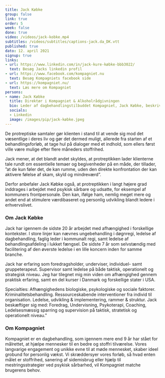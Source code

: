 ```yaml
---
title: Jack Købke
group: false
link: true
order: 5
week: false
done: true
video: /videos/jack-kobke.mp4
subtitles: /videos/subtitles/captions-jack.da_DK.vtt
published: true
dato: 12. april 2021
signup: true
links:
- url: https://www.linkedin.com/in/jack-kure-købke-bbb3022/
  text: Besøg Jacks linkedin profil
- url: https://www.facebook.com/kompagniet.nu
  text: Besøg Kompagniets facebook side
- url: https://kompagniet.nu/
  text: Læs mere om Kompagniet
persons:
- name: Jack Købke
  title: Direktør i Kompagniet & Alkoholrådgivningen
  bio: Leder af dagbehandlingstilbuddet Kompagniet, Jack Købke, beskriver i sit bidrag, hvordan protreptikken er gjort til en fuldt integreret del af behandlingsformen i huset, fordi den filosofiske tilgang giver klienterne et langt bredere og dybere eksistentielt perspektiv, end hvad den psykologiske tilgang alene kan i en mere traditionel behandlingstilgang.
  socials:
  - Linkedin
  image: /images/pip/jack-købke.jpeg
---
```


De protreptiske samtaler gør klienten i stand til at vende sig mod det væsentlige i deres liv og gør det dermed muligt, allerede fra starten af et behandlingsforløb, at tage hul på dialoger med et indhold, som ellers først ville være mulige efter flere måneders stoffrihed.

Jack mener, at det blandt andet skyldes, at protreptikken lader klienterne tale rundt om essentielle temaer og begivenheder på en måde, der tillader, ”at de kun føler det, de kan rumme, uden den direkte konfrontation der kan aktivere følelse af skam, skyld og mindreværd”.

Derfor anbefaler Jack Købke også, at protreptikken i langt højere grad inddrages i arbejdet med psykisk sårbare og udsatte, for eksempel af kommuners frontpersonale. Den kan, ifølge ham, nemlig meget mere og andet end at stimulere værdibaseret og personlig udvikling blandt ledere i erhvervslivet.

### Om Jack Købke

Jack har igennem de sidste 20 år arbejdet med afhængighed i forskellige kontekster. I store linjer kan nævnes ungebehandling i døgnregi, ledelse af dagbehandling, faglig leder i kommunalt regi, samt ledelse af behandlingsafdeling i lukket fængsel. De sidste 7 år som selvstændig med facilitering af den øverste ledelse i en lille koncern inden for samme branche.

Jack har erfaring som foredragsholder, underviser, individuel- samt gruppeterapeut. Supervisor samt ledelse på både taktisk, operationelt og strategisk niveau. Jeg har tilegnet mig min viden om afhængighed gennem praktisk erfaring, samt en del kurser i Danmark og forskellige stater i USA.

Specialties: Afhængighedens biologiske, psykologiske og sociale faktorer. Kriminalitetsbehandling. Ressourceskabende interventioner fra individ til organisation. Ledelse, udvikling & implementering, rammer & struktur. Jack beskæftiger sig med: Foredrag, Undervisning, Psykoterapi, Coaching, Ledelsesmæssig sparring og supervision på taktisk, stratetisk og operationelt niveau."

### Om Kompagniet

Kompagniet er en dagbehandling, som igennem mere end 9 år har stået for målrettet, at hjælpe mennesker til en bedre og stoffri tilværelse. Vores langvarige engagement og unikke evne til at møde mennesket, skaber ideel grobund for personlig vækst. Vi skræddersyer vores forløb, så hvad enten målet er stoffrihed, sanering af sidemisbrug eller hjælp til mestringsstrategier ved psykisk sårbarhed, vil Kompagniet matche brugerens behov.